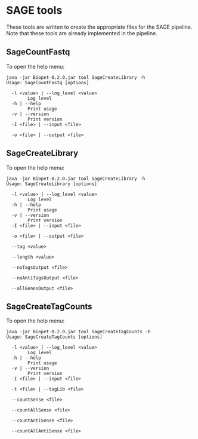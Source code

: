 # SAGE tools
These tools are written to create the appropriate files for the SAGE pipeline. 
Note that these tools are already implemented in the pipeline.

## SageCountFastq
To open the help menu:
~~~
java -jar Biopet-0.2.0.jar tool SageCreateLibrary -h
Usage: SageCountFastq [options]

  -l <value> | --log_level <value>
        Log level
  -h | --help
        Print usage
  -v | --version
        Print version
  -I <file> | --input <file>
        
  -o <file> | --output <file>
~~~

## SageCreateLibrary
To open the help menu:
~~~
java -jar Biopet-0.2.0.jar tool SageCreateLibrary -h
Usage: SageCreateLibrary [options]

  -l <value> | --log_level <value>
        Log level
  -h | --help
        Print usage
  -v | --version
        Print version
  -I <file> | --input <file>
        
  -o <file> | --output <file>
        
  --tag <value>
        
  --length <value>
        
  --noTagsOutput <file>
        
  --noAntiTagsOutput <file>
        
  --allGenesOutput <file>
~~~

## SageCreateTagCounts
To open the help menu:
~~~
java -jar Biopet-0.2.0.jar tool SageCreateTagCounts -h
Usage: SageCreateTagCounts [options]

  -l <value> | --log_level <value>
        Log level
  -h | --help
        Print usage
  -v | --version
        Print version
  -I <file> | --input <file>
        
  -t <file> | --tagLib <file>
        
  --countSense <file>
        
  --countAllSense <file>
        
  --countAntiSense <file>
        
  --countAllAntiSense <file>
~~~